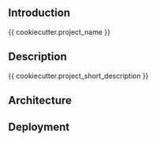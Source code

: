 ## Introduction
{{ cookiecutter.project_name }}


## Description

{{ cookiecutter.project_short_description }}

## Architecture



## Deployment

